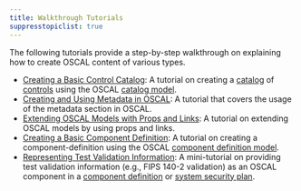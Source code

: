 ```yaml
---
title: Walkthrough Tutorials
suppresstopiclist: true
---
```


The following tutorials provide a step-by-step walkthrough on explaining how to create OSCAL content of various types.

- [Creating a Basic Control Catalog](/learn/tutorials/catalog/): A tutorial on creating a [catalog](/concepts/terminology/#catalog) of [controls](/concepts/terminology/#control) using the OSCAL [catalog model](/concepts/layer/control/catalog/).
- [Creating and Using Metadata in OSCAL](/learn/tutorials/metadata): A tutorial that covers the usage of the metadata section in OSCAL.
- [Extending OSCAL Models with Props and Links](/learn/tutorials/extensions): A tutorial on extending OSCAL models by using props and links.
- [Creating a Basic Component Definition](/learn/tutorials/component-definition/): A tutorial on creating a component-definition using the OSCAL [component definition model](/concepts/layer/implementation/component-definition/).
- [Representing Test Validation Information](/learn/tutorials/validation-modeling/): A mini-tutorial on providing test validation information (e.g., FIPS 140-2 validation) as an OSCAL component in a [component definition](/concepts/layer/implementation/component-definition/) or [system security plan](/concepts/layer/implementation/ssp/).
